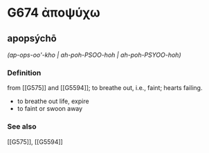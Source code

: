 # G674 ἀποψύχω

## apopsýchō

_(ap-ops-oo'-kho | ah-poh-PSOO-hoh | ah-poh-PSYOO-hoh)_

### Definition

from [[G575]] and [[G5594]]; to breathe out, i.e., faint; hearts failing.

- to breathe out life, expire
- to faint or swoon away

### See also

[[G575]], [[G5594]]

